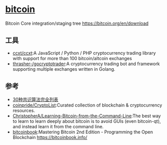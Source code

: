 # [bitcoin](https://github.com/bitcoin/bitcoin)

Bitcoin Core integration/staging tree https://bitcoin.org/en/download

## 工具

* [ccxt/ccxt](https://github.com/ccxt/ccxt):A JavaScript / Python / PHP cryptocurrency trading library with support for more than 100 bitcoin/altcoin exchanges
* [thrasher-/gocryptotrader](https://github.com/thrasher-/gocryptotrader):A cryptocurrency trading bot and framework supporting multiple exchanges written in Golang.

## 参考

* [30种共识算法完全列表](http://www.techug.com/post/consensuspedia-an-encyclopedia-of-29-consensus-algorithms.html)
* [coinpride/CryptoList](https://github.com/coinpride/CryptoList):Curated collection of blockchain & cryptocurrency resources.
* [ChristopherA/Learning-Bitcoin-from-the-Command-Line](https://github.com/ChristopherA/Learning-Bitcoin-from-the-Command-Line):The best way to learn to learn deeply about bitcoin is to avoid GUIs (even bitcoin-qt), and instead learn it from the command line.
* [bitcoinbook](https://github.com/bitcoinbook/bitcoinbook):Mastering Bitcoin 2nd Edition - Programming the Open Blockchain https://bitcoinbook.info/
